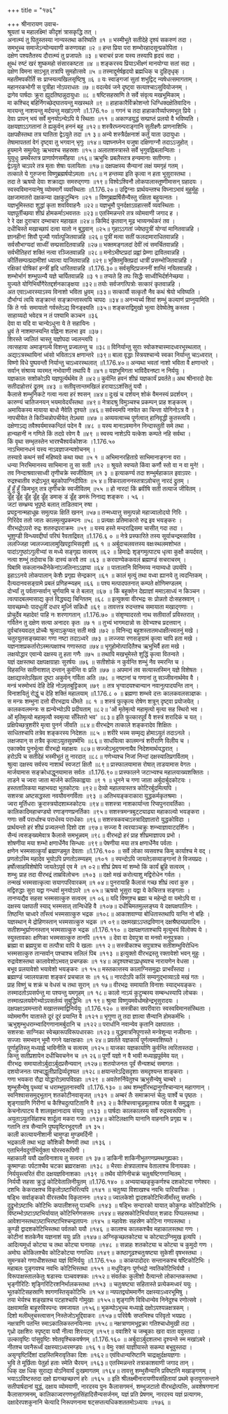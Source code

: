 +++
title = "१७६"

+++
श्रीनारायण उवाच-  
श्रूयतां च महालक्ष्मि! कीदृशं त्रासकृद्धि तत् ।  
अनात्म्यं तु पितुस्तस्या नान्यस्तथा करिष्यति ॥१ ॥
भस्मीभूते सतीदेहे दृश्यं सकरुणं तदा ।  
समभूच्च समाजेऽन्योन्यवाणी करुणावहा ॥२ ॥
हन्त प्रिया परा शम्भोरहादसून्प्रकोपिता ।  
दक्षेण पश्यतैतस्य दौरात्म्यं तु प्रजापतेः ॥३ ॥
चराचरं प्रजा यस्य तस्यापि हृदयं सदा ।  
क्षुब्धं रुष्टं खरं शुष्कमहो संसारकष्टता ॥४ ॥
शङ्करस्य प्रियाऽभीक्ष्णं मानयोग्या सतां सदा ।  
दक्षेण विमना साऽभूत् तत्रापि सुमहोत्सवे ॥५ ॥
तस्माद्दुर्मर्षहृदयो ब्रह्मधिक् च दुहितृधृक् ।  
महतीमपकीर्तिं सः प्राप्स्यत्यखिलसृष्टिषु ॥६ ॥
यः स्वाङ्गजां सुतां शभुद्विट् न्यषेधत्समागताम् ।  
महानरकभोगी स पुत्रीहा नोऽपराधतः ॥७ ॥
वदत्येवं जने दृष्ट्वा सत्याश्चाऽसुवियोजनम् ।  
द्रागेव पार्षदाः क्रूरा ह्युदतिष्ठन्नुदायुधाः ॥८ ॥
षष्टिसहस्राणि ते सर्वे संवृत्य मखभूमिकाम् ।  
मा कश्चिद् बहिर्निगच्छेद्घातयन्तु मखस्थले ॥९ ॥
हाहाकारैर्विक्रोशन्तो धिग्धिक्दक्षेतिवादिनः ।  
मारयन्तु नाशयन्तु मर्दयन्तु मखांऽगणे ॥1.176.१० ॥
गगनं च तदा हाहाकारैर्व्याप्तमभूत् प्रिये ।  
देवाः प्रापन् भयं सर्वे मुनयोऽन्येऽपि ये स्थिताः ॥११ ॥
अकाण्डयुद्धं सम्प्राप्तं प्रलयो वै भविष्यति ।  
दक्षयज्ञाऽऽगतानां ते ह्यकुर्वन् हननं बहु ॥१२॥
शस्त्रैरघ्नन्पराङ्गानि सुतीक्ष्णैः प्राणनाशिभिः ।  
दक्षपक्षैस्तथा तत्र घातिता द्वेऽयुते तदा ॥१ ३॥
अन्ये शस्त्रैर्दक्षनाशं कर्तुं याता उदायुधाः ।  
तेषामापततां वेगं दृष्ट्वा तु भगवान् भृगुः ॥१४॥
यज्ञघ्नघ्नेन यजुषा दक्षिणाग्नौ तदाऽऽजुहोत् ।  
हूयमाने समुत्पेतुः ऋभवश्च सहस्रशः ॥१५॥
अलातशस्त्रास्ते सर्वे भृगुवह्निबलान्विताः ।  
युयुधुः प्रमथैस्तत्र प्राणार्पणसमीहया ॥१६॥
ऋभुभिः प्रबलैस्तत्र हन्यमानाः सतीगणाः ।  
द्वेऽयुते चाऽपरे तत्र मृताः शेषाः पलायिताः ॥१७॥
दक्षपक्षस्य सैन्यानां लक्षं यमगृहं गतम् ।  
तत्काले ये गुरुजना विष्णुब्रह्मर्षयोऽमलाः ॥१८॥
न हन्तव्या इति कृत्वा न हता भूसुरास्तथा ।  
तदा ते ऋषयो देवाः शक्राद्याः समरुद्गणाः ॥१९॥
विश्वेऽश्विनौ लोकपालास्तूष्णीमासन् ग्रहादयः ।  
स्वस्वविमानयानेषु व्योममार्गे व्यवस्थिताः ॥1.176.२०॥
उद्विग्नाः प्रार्थयन्तश्च विघ्नाऽभावं मुहुर्मुहुः ।  
दक्षजामातरो दक्षकन्या दक्षकुटुम्बिनः ॥२१ ॥
विष्णुब्रह्मर्षिसैन्यैस्तु रक्षिता बहुयत्नतः ।  
यज्ञभूमिस्तदा शुद्धां कृता शवविवाहनैः ॥२२॥
यज्ञभूमौ पुनर्दक्षाऽग्रहात्सर्वे व्यवस्थिताः ।  
यज्ञपूर्तीच्छया शीघ्रं होमकर्माऽभवत्ततः ॥२३॥
एतस्मिन्नन्तरे तत्र व्योमवाणी जगाद ह ।  
रे रे दक्ष दुराचार दम्भाचार महाखल ॥२४॥
किमिदं कृतवान् मूढ भाव्यनर्थकरं तव ।  
दधीचिस्ते मखाच्छापं दत्वा यातो न बुद्धवान् ॥२५॥
गृहाऽऽगतां ज्येष्ठपुत्रीं योग्यां मानितवान्नहि ।  
ज्ञानहीन! शिवौ पूज्यौ गर्वात्पूजितवान्नहि ॥२६॥
पुत्रीं मत्वा सतीं फलदामाराधितवान्नहि ।  
सर्वसौभाग्यदां साध्वीं सम्प्रसादितवान्नहि ॥२७॥
भक्तमङ्गलदां देवीं त्वं समर्चितवान्नहि ।  
सर्वभीतिहरां शक्तिं नत्वा रञ्जितवान्नहि ॥२८॥
मनोऽभीष्टप्रदां प्रह्वां प्रेम्णा द्रावितवान्नहि ।  
कीर्तिसम्पत्प्रदामीशां ध्यात्वा याजितवान्नहि ॥२९॥
भुक्तिमुक्तिप्रदां धात्रीं प्रसम्भोजितवान्नहि ।  
रक्षिकां पोषिकां हन्त्रीं हृदि धारितवान्नहि ॥1.176.३०॥
सर्वसृष्टिप्रजननीं शान्तिं नयितवान्नहि ।  
शम्भोर्भागं शम्भुपत्न्यै यज्ञे चार्पितवान्नहि ॥३ १॥
तप्यते हि तपः सिद्धैः साध्वीभिर्दर्शनेच्छया ।  
युज्यते योगिभिर्योगैरेतद्दर्शनकाङ्क्षया ॥३२॥
तयोः सर्वजगत्पित्रोः सत्कारं कृतवान्नहि ।  
अत एवाऽध्वरस्याऽस्य विनाशो भविता ध्रुवम् ॥३३॥
सत्कार्यौ सत्कृतौ नैव कथं श्रेयो भविष्यति ।  
दौर्भाग्यं त्वयि सङ्क्रान्तं सङ्क्रान्तास्त्वयि चापदः ॥३४॥
अनभ्यर्च्य शिवां शम्भुं कल्याणं प्राप्नुयामिति ।  
किं ते गर्वः समायातो गर्वस्तेऽद्य विनङ्क्ष्यति ॥३५॥
शङ्कराद्विमुखो भूत्वा देवेष्वेतेषु कस्तव ।  
साहाय्यदो भवेदत्र न तं पश्यामि कञ्चन ॥३६  
देवा वा यदि वा चान्येऽधुना ये ते सहायिनः ।  
ध्रुवं ते नाशमाप्स्यन्ति वह्निना शलभा इव ॥३७।  
शिरस्ते ज्वलितं चास्तु यज्ञोपदा ज्वलन्त्वपि ।  
त्वत्सहाया अमाङ्गल्ये विशन्तु प्रज्वलन्तु च ॥३८॥
विनिर्यान्तु सुराः स्वोकश्चास्मादध्वरभूस्थलात् ।  
अद्याऽत्रस्थायिनां ध्वंसो भविताऽत्र क्षणान्तरे ॥३९॥
बाला वृद्धाः स्त्रियश्चान्ये स्वका निर्यान्तु चाऽध्वरात् ।  
विष्णो विधे पुष्पवन्तौ निर्यान्तु चाऽध्वरस्थलात् ॥1.176.४०॥
अन्यथा भवतां नाशो भविता वै क्षणान्तरे ।  
सर्वान् संश्राव्य व्यरमत् नभोवाणी तथापि वै ॥४१॥
यज्ञभूमिगता भाविदैवनष्टा न निर्ययुः ।  
यज्ञकालः सशोकोऽपि यज्ञपूर्त्यर्थमेव ते ॥४२॥
कुर्वन्ति हवनं शीघ्रं यज्ञकार्यं प्रवर्तते॥
अथ श्रीनारदो देवः सतीदाहोत्तरं द्रुतम् ॥४३ ॥
सतीवृत्तान्तमखिलं हरायाऽऽशंसितुं ययौ ।  
कैलासे शम्भुनिकटे गत्वा नत्वा हरं श्वसन् ॥४४॥
दुःखं च दर्शयन् शोकं वैमनस्यं प्रदर्शयन् ।  
कारुण्यं चातिजनयन् भयमावेदयँस्तथा ॥४९॥
नेत्रादश्रु विमुञ्चश्च प्रकम्पन् प्राह शङ्करम् ।  
अमायिकस्य मायाया बाधो नैवेति दृश्यते ॥४६॥
सर्वस्वमपि नश्येत का चिन्ता योगिनोऽत्र वै ।  
नापचीयेत ते किञ्चिन्नोपचीयेत् तेऽथवा ॥४७ ॥
अव्ययत्वाच्च पूर्णत्वात् हानिवृद्धी कुतस्त्वयि ।  
दक्षेणाऽद्य तवैश्वर्यमास्कन्दितं पदेन वै ॥४८ ॥
यस्य मानाऽवमानेन निन्दास्तुती समे तथा ।  
हान्यहानी न गणिते किं तदग्रे रवेण वै ॥४९ ॥
स्वस्य नाशेऽपि यत्केशः कम्पते नहि सर्वथा ।  
किं वृथा सम्भृतस्तेन भारश्चैश्वर्यकोशजः ।1.176.५०  
नाऽभिमानधनं यस्य नाऽवज्ञाजन्यशोचनम् ।  
तस्याग्रे कथनं सर्वं महिष्यग्रे कथा यथा ॥५ १ ॥
अभिमानरहिताग्रे साभिमानाङ्गना वरा ।  
धन्या निरभिमानस्य साभिमाना तु सा सती ॥१२ ॥
श्रूयते स्वप्यते किंवा कर्णौ स्तो वा न वा मुने! ।  
तव निन्दाश्रवात्साध्वी तृणीचक्रे स्वजीवितम् ॥१ ३ ॥
इत्याकर्ण्य तदा शम्भुर्महाकाल इवाऽपरः ।  
रुद्रश्चातीव रुद्रोऽभूत् बहुकोपाग्निदीपितः ॥५ ४॥
विकरालाननस्तत्राऽवोचत्तु नारदं द्रुतम् ।  
हुँ हुँ हुँ किमभूत् तत्र तृणीचक्रे स्वजीवितम् ॥५५ ॥
हो नारद! किं ब्रवीषि सती तत्याज जीवितम् ।  
डूँह् डूँह् डूँह् डूँह् डूँह् डमाक् डं डूँह् डमरूं निनाद्य शङ्करः । ५६ ।  
जटां सम्भ्रम्य भूपृष्ठे बलात् ताडितवान् रुषा ।  
प्रघट्टनान्महाधूम्रः समुत्पन्नः क्षितिं खनन् ॥५७॥
तन्मध्यात्तु समुत्पन्नो महाज्वालोदयो गिरिः ।  
गिरिदेव ततो जातः कालमृत्युप्रकम्पनः ॥५८ ॥
प्रत्यक्षः प्रतिमाकारो रुद्र इव भयङ्करः ।  
वीरभद्रोऽपरो रुद्रः शतरुद्रपराक्रमः ॥५९ ॥
यस्य हस्ते मन्दराद्रिसमा चासीत् गदा तदा ।  
भूशुण्डी विन्ध्यवद्दीर्घा परिघं रैवताद्रिवत् ॥1.176.६ ० ॥
नेत्रे प्रस्फारिते तस्य सूर्याचन्द्रमसाविव ।  
ललज्जिहा ज्वलज्ज्वालामुखिपट्टाभिसदृशी ॥६ १ ॥
अर्बुदाचलवत्तस्य वक्षःस्थलमशोभत ।  
पादांऽगुष्ठांऽगुलीभ्यां स मध्ये सङ्गृह्य सत्वरम् ॥६२ ॥
हिमाद्रेः शृङ्गमुत्पाट्य धृत्वा कुक्षौ कपर्दवत् ।  
नत्वा शम्भुं तदोवाच कि दास्यं करवै तव ॥६३ ॥
करवाण्येककवलं ब्रह्माण्डं सचराचरम् ।  
पिबामि सकलानब्धीनेकेनांऽजलिनाऽऽज्ञया ॥६४ ॥
पातालानि विनिमय्य नयाम्यधो उपर्यपि ।  
इहाऽऽनये लोकपालान् केशैः प्रगृह्य सेन्द्रकान् ॥६१ ॥
कालं मृत्युं तथा वध्वा ह्यानये तु त्वदन्तिकम् ।  
दैत्यदानवसङ्ग्रामे प्रबलं प्रणिहन्म्यहम् ॥६६ ॥
पश्य मत्पादपतनात् कम्पते क्षोणिमण्डलम् ।  
दोर्भ्यां तु पर्वतान्सर्वान् चूर्णयामि च ते बलात् ॥६७ ॥
किं बहूक्तेन देह्याज्ञां ममाऽसाध्यं न किञ्चन ।  
त्वत्पादबलमासाद्य कृतं विद्ध्यद्य चिन्तितम् ॥६८ ॥
इत्युक्त्वा वीरभद्रः सः प्रोन्नतो दोःसहस्रवान् ।  
यावच्छम्भोः पादधूलीं दधार मूर्ध्नि सन्निधौ ॥६९ ॥
तावत्तत्र रुदन्तश्च समायाता मखाद्गणाः ।  
प्रोचुर्देव महादेव! पाहि नः शरणागतान् ॥1.176.७० ॥
संशृण्वादरतो नाथ सतीवार्तां प्रविस्तरात् ।  
गर्वितेन तु दक्षेण सत्या अनादरः कृतः ॥७ १ ॥
तुभ्यं भागमदान्नो सः देवेभ्यश्च प्रदत्तवान् ।  
दुर्वचांस्यवदत् प्रोच्चैः श्रुत्वाऽकुप्यत् सती मखे ॥७२ ॥
विनिन्द्य बहुशस्तातमधाक्षीत्स्वतनुं मखे ।  
चतुरयुतसङ्ख्याका गणा नष्टा तदाऽध्वरे ॥७३ ॥
लज्जया रणसङ्ग्रामं कृत्वा चापि हता मखे ।  
यज्ञनाशप्रकर्तारोऽस्मत्पक्षाश्च गणास्तदा ॥७४॥
भृगुहोमोत्पादितैश्च ऋभुभिर्वै हता मखे ।  
लक्षयोद्धार एवान्ये दक्षस्य तु हता गणैः ॥७५ ॥
तथापि मखभूमेस्ते शुद्धिं कृत्वा वितन्वते ।  
यज्ञं दक्षस्तथा दक्षपक्षग्राहाः सुरर्षयः ॥७६ ॥
सतीशोकं न कुर्वन्ति शम्भुं नैव स्मरन्ति च ।  
विहसन्ति सतीनाशात् दन्तान् कुर्वन्ति वः प्रति ॥७७ ॥
अपमानं तव सत्यास्तस्मिन् यज्ञे विशेषतः ।  
दक्षाद्यास्तेऽखिला दुष्टा अकुर्वन् गर्विता अति ॥७८ ॥
नष्टानां च गणानां तु सञ्जीवनार्थमेव वै ।  
मन्त्रं भस्मोभयं देहि देहि नोऽमृतबुट्टिकाम् ॥७९ ॥
तत्र भृग्वादयश्चान्यान नवानुत्पादयन्ति तान् ।  
विनाशयितुं रोद्धुं च देहि शक्तिं महालयाम् ॥1.176.८ ० ॥
ब्रह्मणा शम्भवे दत्तः कालकवलसञ्ज्ञकः ।  
स मन्त्रः शम्भुना दत्तो वीरभद्राय धीमते ॥८ १ ॥
शस्त्रं फुत्कृत्य रोषेण शत्रून् दृष्ट्वा प्रयोजयेत् ।  
कालकवलमन्त्रः स ह्यन्येभ्योऽपि प्रदीयताम् ॥८२॥
'ओं मृतेमृत्यो महामृत्यो मृत्या सह स्थिरो भव ।  
ओं मृतिमृत्यो महामृत्यौ स्वमृत्या सँस्तिरो भव' ॥८३॥
इति फुत्कारपूर्वं वै शस्त्रं शरादिकं च यत् ।  
प्रक्षिपेच्छत्रुशरीरे मृत्वा पुनर्न जीवति ॥८४॥
वीरभद्रेण तत्काले शङ्करादेव शिक्षितः ।  
साधितश्चापि तत्रेव शङ्करस्य निदेशतः ॥८५ ॥
शरीरे भस्म सम्मृद्य होमाऽयुतं तदाऽनले ।  
लक्षजपान् स तत्रैव कृत्वाऽयुतसुवर्ष्मभिः ॥८६॥
साधयित्वा कालमन्त्रं शरीराणि विलीय च ।  
एकाक्येव पुनर्भूत्वा वीरभद्रो महाक्षयः ॥८७॥
सज्जोऽभूद्गमनायैव निदेशमार्थयद्धरात् ।  
हरोऽपि च सतीदेहं भस्मीभूतं तु नारदात् ॥८८॥
गणेभ्यश्च निजां निन्दां दक्षस्यातिप्रगर्विताम् ।  
श्रुत्वा दक्षस्य सर्वस्य नाशार्थं स्वजटां क्षितौ ॥८९॥
प्रास्फालयामास रोषात् ताडयामास वेगतः ।  
मार्जयामास सङ्क्रोधाद्धूनयामास सर्वतः ॥1.176.९०॥
प्रास्फालने जटाभ्यश्च महालयाख्यशक्तितः ।  
ताडने च ज्वरा जाता मार्जने कालिकाह्वयाः ॥९ १ ॥
धूनने च गणा जाता अर्बुदार्बुदकोटयः ।  
हस्ततालिकया महाभयदा भूतकोटयः ॥९२॥
देव्यो महालयास्तत्र कोटिरर्बुदमित्यपि ।  
सशस्त्रा अष्टसद्धस्ता नवयौवनगर्विताः ॥९३ ॥
अतिभयङ्कराकारा युद्धकर्मकृतश्रमाः ।  
ज्वरा मूर्तिधराः क्रूरास्त्रयोदशाब्जकोटयः ॥९४॥
सशस्त्रा नाशकार्यान्ता रिप्वपुनरावर्तिकाः ।  
कालिकादिमहाचण्ड्यो रणाङ्गणप्रनर्तिकाः ॥९५॥
सशस्त्रमन्त्रबुट्ट्याढ्या महाकाल्यो भयङ्करा ।  
गणाः सर्वे परार्धाश्च परार्धस्य परार्धकाः ॥९६॥
सशस्त्रकवचाऽस्त्रादिज्ञातारो युद्धकोविदाः ।  
प्रार्थयन्तो हरं शीघ्रं प्रज्वलन्तो दिशो दश ॥९७॥
सज्जा वै त्वरयाञ्चक्रुः शम्भ्वाज्ञावाटदर्शिनः ।  
सैन्यं त्वसङ्ख्यमेवात्र कैलासे समभून्नवम् ॥९८॥
वीरभद्रो हरं प्राह शीघ्रमाज्ञापय प्रभो ।  
शोषणीया मया शम्भो क्षणार्धेनैव सिन्धवः ॥९९॥
पेषणीया मया तत्र क्षणार्धेनैव पर्वताः ।  
क्षणेन भस्मसात्कुर्यां ब्रह्माण्डमुत देवताः ॥1.176.१०० ॥
सर्वे लोका व्यसवश्च किमु कार्याश्च मे वद् ।  
प्रणतोऽस्मि महादेव भूयोऽपि प्रणतोऽस्म्यहम् ॥१०१ ॥
स्पन्दोऽपि जायतेऽसव्याङ्गानां ते विजयप्रदः ।  
हर्षोत्साहविशेषोपि जायतेऽपूर्व एव मे ॥१ ०२॥
शीघ्रं प्रेषय मां शम्भो किं कार्यं ब्रूहि सत्वरम् ।  
शम्भुः प्राह तदा वीरभद्रं ताम्रविलोचनः ॥१०३ ॥
दक्षो मखं करोत्याशु मद्विरोधेन गर्वतः ।  
तन्मखं भस्मसात्कृत्वा सयागपरिवारकम् ॥१ ०४॥
पुनरायाहि कैलासं गच्छ शीघ्रं त्वरां कुरु ।  
मद्विरुद्धाः सुरा यद्वा गन्धर्वा मुनयोऽपरे ॥१ ०५॥
ऋषयो भूसुरा यद्वा ये केचित्तत्र सङ्गताः ।  
तानप्यद्यैव सहसा भस्मसात्कुरु सत्वरम् ॥१ ०६॥
यदि विष्णुश्च ब्रह्मा च महेन्द्रो वा यमोऽपि वा ।  
दक्षस्य पक्षपाती स्याद् भस्मसात् तान्विधेहि वै ॥१०७॥
दधीचिमतमुल्लङ्घ्य ये दक्षपक्षपातिनः ।  
तिष्ठन्ति चाध्वरे ताँस्त्वं भस्मसात्कुरु भद्रक ॥१०८॥
आकाशवाण्या बोधितास्तथापि यान्ति नो बहिः ।  
यज्ञस्थान् मे द्रोहिणस्तान् भस्मसात्कुरु भद्रक ॥१ ०९॥
दक्षमखाऽऽप्तद्रविणान् दक्षश्रैष्ठ्यप्रवादिनः ।  
सतीशम्भुर्घ्राणनस्तान् भस्मसात्कुरु भद्रक ॥1.176.११० ॥
दक्षपक्षगताश्चापि मृत्युभयं विलोक्य ये ।  
स्युस्तावकाः क्षणिका भस्मसात्कुरु तानपि ॥१११ ॥
देवा वा देवपुत्रा वा मनवो मनुपुत्रकाः ।  
ब्राह्मा वा ब्रह्मपुत्रा वा तत्पौत्रा वापि ये खलाः ॥११ २॥
सस्त्रीकाश्च सपुत्राश्च सतीशम्भुविरोधिनः  
भस्मसात्कुरु तान्सर्वान् पश्चाश्च सलिलं पिब ॥११३ ॥
इत्युक्तो वीरभद्रस्तु रक्तावेशो भवन् मुहुः ।  
रुद्रावेशस्तथा कालावेशोऽभवत् प्रचण्डकः ॥१ १४॥
अदृश्यश्चाऽप्रधृष्यश्च नारायणेन वेधसा ।  
बभूव प्रलयावेशो भयावेशो भयङ्करः ॥१ १५॥
मस्तकात्तस्य कालाग्निसमुद्राः प्राभवँस्तदा ।  
ब्रह्माण्डं ज्वालयन्नत्वा शङ्करं प्रचचाल सः ॥१ १६॥
नारदोऽपि कलिं सम्यगुद्भाव्याऽग्रे मखं गतः ।  
प्राह विष्णुं च शक्रं च वेधसं च तथा सुरान् ॥१ १७॥
वीरभद्रः समायाति विनाशः स्याद्भयङ्करः ।  
तस्मादतोऽपसर्पन्तु मा पश्यन्तु यमगृहम् ॥१ १८॥
कालो नाऽयं कुटुम्बस्य सम्बन्धस्यापि लोचकः ।  
तस्मात्प्रलयवेगेभ्योऽपसर्तव्यं सुबुद्धिभिः ॥१ १९॥
श्रुत्वा विष्णुयमवेधोमहेन्द्रभूसुरादयः ।  
दक्षपक्षाऽवमन्तारो मखात्तस्माद्विनिर्ययुः ॥1.176.१२० ॥
सस्त्रीका सपरीवाराः स्वस्वविमानसंस्थिताः ।  
व्योममार्गेण यातास्ते दूरं दूरं प्रयान्ति वै ॥१२१॥
भृगुणा तु तदा ज्ञात्वा सैन्यानि होमकर्मभिः ।  
ऋभुशृम्भुधराम्भ्वादिगणानामर्बुदानि च ॥१२२॥
परार्धानि नवान्येव कृतानि दक्षपाततः ।  
सशस्त्राः साग्निका स्वेच्छारूपविरूपधारकाः ॥१२३॥
युद्धमात्रनिपूणास्ते मन्त्रेशून्या नजीवनाः ।  
सज्जाः समभवन् भूमौ गगने यक्षरक्षकाः ॥१ २४॥
प्रवर्तते यज्ञकार्यं पूर्णत्वमवशिष्यते ।  
पूर्णाहुतिस्तु मध्याह्ने भाविनीति च सत्वरम् ॥१२५॥
याजका यज्ञकार्याणि कुर्वन्ति त्वरितास्तदा ।  
किन्तु सतीप्रशापेन दधीचिवचनेन च ॥१ २६॥
पूर्णो यज्ञो न वै भावी मध्याह्नपूर्वमेव यत् ।  
वीरभद्रः समायातोऽर्बुदाऽर्बुदप्रसैन्यवान् ॥१२७॥
शतयोजनतः पूर्वं सैन्यशब्दं समागतः ।  
दशयोजनतः पश्चाद्धूलीप्राद्रिर्व्यदृश्यत ॥१२८॥
क्षयान्तरेऽद्रिसदृशाः समदृश्यन्त शाङ्कराः ।  
गणा भयकरा रौद्रा योद्धारोऽमापविग्रहाः ॥१२९ ॥
अवतेरुर्निपेतुश्च ऋभुसैन्येषु चाम्बरे ।  
शृम्भुसैन्येषु पृथ्व्यां च धराम्भुपृतनास्वपि ॥1.176.१३० ॥
अथ शम्भुर्वीरभद्रानुगाँश्चान्यान् महागणान् ।  
स्वनिश्वाससमुद्भूतान् शतकोटीनवासृजत् ॥१३१ ॥
अम्बरं तैः समाक्रान्तं चेलुः पार्श्वे च पृष्ठतः ।  
शृङ्गाग्राणि गिरीणां च कैश्चिदुत्पाटितानि वै ॥१३ २॥
कैश्चित्त्वाचूडमूलाश्च पर्वता वै समुद्धृताः ।  
केचनोत्पाट्य वै शालवृक्षानादाय संययुः ॥१३३ ॥
पार्षदाः कालकालस्य सर्वे रुद्रस्वरूपिणः ।  
अयुताऽयुतसिंहाश्च शार्दूला मकरा गजाः ॥१३४॥
कोटिलक्षाणि यानानि वाहनानि प्रगृह्य च ।  
गतानि तत्र सैन्यानि पुष्पवृष्टिरभूद्गतौ ॥१ ३५।  
काली कात्यायनीशानी चामुण्डा मुण्डमर्दिनी ।  
भद्रकाली तथा भद्रा कौशिकी वैष्णवी तथा ॥१३६ ।  
एताभिर्नवदुर्गाभिर्युक्ता घोरस्वरूपिणी ।  
महाकाली ययौ दक्षविनाशाय तु सत्वरा ॥१ ३७॥
डाकिनी शाकिनीभूतगणप्रमथगुह्यकाः।  
कूष्माण्डाः पर्पटाश्चैव चटका ब्रह्मराक्षसाः ॥१३८ ॥
भैरवाः क्षेत्रपालाश्च वेतालाश्च विनायकाः ।  
निर्ययुस्त्वरितं वीरा दक्षयज्ञविनाशकाः ॥१३९ ॥
तथैव योगिनीचक्रं चतुःषष्टिगणान्वितम् ।  
निर्ययौ सहसा क्रुद्धं कोटिवेतालिनीयुतम् ॥1.176.१४० ॥
अभ्ययाच्छङ्कुकर्णश्च दशकोट्या गणेश्वरः ।  
दशभिः केकराक्षश्च विकृतोऽष्टाभिरित्यपि ॥१४१ ॥
चतुःष्या विशाखश्च नवभिः पारियात्रिकः ।  
षड्भिः सर्वाङ्कको वीरस्तथैव विकृताननः ॥१४२॥
ज्वालकेशो द्वादशकोटिभिर्जीमाँस्तु सप्तभिः ।  
दुद्रुभोऽष्टाभिः कोटिभिः कपालीशस्तु पञ्चभिः ॥१४३ ॥
षड्भिः सन्दारको यायात् कोकुण्डः कोटिकोटिभिः ।  
विष्टम्भोऽष्टाऽष्टभिर्यायात् कोटिभिर्गणसत्तमः ॥१४४॥
सहस्रकोटिभिर्यायात् शन्नादः पिप्पलस्तथा ।  
आवेशानस्तथाऽष्टाभिरष्टाभिश्चन्द्रतापनः ॥१४५ ॥
महावेशः सहस्रेण कोटिना गणपस्तथा ।  
कुण्डी द्वादशकोटिभिस्तथा पर्वतको ययौ ॥१४६ ॥
कालश्च कालकश्चैव महाकालस्तथा गणः ।  
कोटीनां शतकेनैव यज्ञनाशं ययुः प्रति ॥१४७॥
अग्निकृच्छतकोट्या च कोट्याऽग्निमुख इत्यपि ।  
आदित्यमूर्धा कोट्या च तथा कोट्या घनावहः ॥१४८ ॥
सन्नाहः शतकोट्या च कोट्या च कुमुदो गणः ।  
अमोघः कोकिलश्चैव कोटिकोट्या गणाधिपः ॥१४९॥
काष्ठागूढश्चतुःषष्ट्या सुकेशी वृषभस्तथा ।  
सुमन्त्रको गणाधीशस्तथा यज्ञं विनिर्ययुः ॥1.176.१५० ॥
काकपादोदरः सन्तानकश्च षष्टिकोटिभिः ।  
महाबलः पुङ्गवश्च नवभिः कोटिभिस्तथा ॥१५१ ॥
मधुपिङ्गः पूर्णभद्रो नवतिकोटिभिर्ययौ ।  
विरूपाक्षस्तालकेतुः षडास्यः पञ्चवक्त्रकः ॥१५२॥
संवर्तकः कुलीशो दैत्यान्तो लोकान्तकस्तथा ।  
भृङ्गीरिटिः शृङ्गिरिटिरशनिर्भालकस्तथा ॥१५३ ॥
चतुःषष्ट्या सहितास्ते प्रत्येकमध्वरं ययुः ।  
भूतकोटिसहस्राणि श्वगणस्तिसृकोटिभिः ॥१ ५४॥
न्यपतद्व्योममार्गेण दक्षस्याऽध्वरभूमिषु ।  
तया भेर्यश्च शङ्खाश्च पटहाश्चापि गोमुखाः ॥१५५॥
शृङ्गाणि विविधान्येव निनेदुश्च रणोत्सवे ।  
दक्षवामाक्षि बाहूरुविस्पन्दः समजायत ॥१५६॥
भूकम्पोऽभूच्च मध्याह्ने दक्षोऽपश्यन्नक्षत्रकम् ।  
दिशो मलीम्लुचस्त्वासन् निस्तेजोऽभूद्दिवाकरः ॥१५७॥
परिवेषैः सप्तभिश्च परिवृतो भयप्रदः ।  
नक्षत्राणि पतन्ति स्माऽकालिकस्तनयित्नवः ॥१५८॥
नक्षत्राणामभूद्वक्रा गतिश्चाधोमुखी तदा ।  
गृध्रो दक्षशिरः स्पृष्ट्वा ययौ नीत्वा शिरःपटम् ॥१५९॥
ववाशिरे च जम्बूकाः खरा वाता ववुस्तदा ।  
उल्कावृष्टिः पांसुवृष्टिः श्वेतवृश्चिकवर्षणम् ॥1.176.१६० ॥
अर्बुदाऽर्बुदशलभा दृश्यन्ते स्म मखांऽबरे ।  
नीतश्च पवनैरूर्ध्वं दक्षस्याऽध्वरमण्डपः ॥१६ १॥
वेमुः रक्तं याज्ञीयास्ते सकम्पा बभूवुस्तदा ।  
असृग्वृष्टिर्दिशां दाहस्तिमिरावृतिका दिशः ॥१६२॥
एवंविधान्यरिष्टानि चाद्राक्षुर्दक्षयज्ञगाः ।  
भुवि ते मूर्छिताः पेतुर्हा हताः स्मेति चैरयन् ॥१६३॥
एतस्मिन्नन्तरे तत्राकाशवाणी जगाद तान् ।  
धिक् दक्ष धिक् सुराद्या वोऽनिवार्यं दुःखमागतम् ॥१६४॥
तावत्तु शम्भुसैन्यानि प्रविष्टानि मखाङ्गणम् ।  
भयाऽऽविष्टस्तदा दक्षो ह्यगच्छच्छरणं हरेः ॥१६५ ॥
इति श्रीलक्ष्मीनारायणीयसंहितायां प्रथमे कृतयुगसन्ताने सतीपार्षदानां युद्धं, दक्षाय व्योमवाणी, नारदस्य पुनः कैलासगमनं, शम्भुजटातो वीरभद्रोत्पत्तिः, अवशेषगणानां कैलासागमनम्, कालिकाज्वरगणभूतसिंहादिसैन्यसर्जनम्, यज्ञं प्रति प्रेषणम्, नारदस्य यज्ञं प्रत्यागमः, दक्षादेरपशकुनानि चेत्यादि निरूपणनामा षट्सप्तत्यधिकशततमोऽध्यायः ॥१७६ ॥
    

